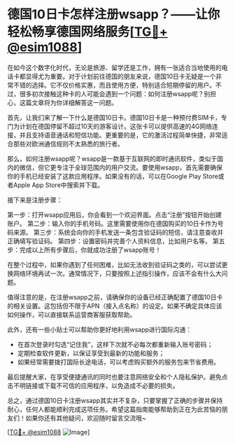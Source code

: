# 德国10日卡怎样注册wsapp？——让你轻松畅享德国网络服务[[TG💪+ @esim1088](https://t.me/s/esim1088)]

在如今这个数字化时代，无论是旅游、留学还是工作，拥有一张适合当地使用的电话卡都显得尤为重要。对于计划前往德国的朋友来说，德国10日卡无疑是一个非常不错的选择。它不仅价格实惠，而且使用方便，特别适合短期停留的用户。不过，很多初次接触这种卡的人可能会遇到一个问题：如何注册wsapp呢？别担心，这篇文章将为你详细解答这一问题。

首先，让我们来了解一下什么是德国10日卡。德国10日卡是一种预付费SIM卡，专门为计划在德国停留不超过10天的游客设计。这张卡可以提供高速的4G网络连接，并且支持语音通话和短信功能。更重要的是，它的激活过程简单快捷，非常适合那些对欧洲通信规则不太熟悉的旅行者。

那么，如何注册wsapp呢？wsapp是一款基于互联网的即时通讯软件，类似于国内的微信，但它更专注于全球范围内的用户交流。要使用wsapp，首先需要确保你的手机已经安装了这款应用程序。如果没有的话，可以在Google Play Store或者Apple App Store中搜索并下载。

接下来是注册步骤：

第一步：打开wsapp应用后，你会看到一个欢迎界面。点击“注册”按钮开始创建账户。
第二步：输入你的手机号码。这里需要使用你在德国购买的10日卡作为号码来源。
第三步：系统会向你的手机发送一条包含验证码的短信，请注意查收并正确填写验证码。
第四步：设置密码并完善个人资料信息，比如用户名等。
第五步：完成以上所有步骤后，你就成功注册了wsapp账号！

在整个过程中，如果你遇到了任何困难，比如无法收到验证码之类的，可以尝试更换网络环境再试一次。通常情况下，只要按照上述指引操作，应该不会有什么大问题。

值得注意的是，在注册wsapp之前，请确保你的设备已经正确配置了德国10日卡的相关设置。这包括但不限于APN（接入点名称）的设定。如果不确定具体应该如何操作，可以直接联系运营商客服获取帮助。

此外，还有一些小贴士可以帮助你更好地利用wsapp进行国际沟通：
- 在首次登录时勾选“记住我”，这样下次就不必每次都重新输入账号密码；
- 定期检查软件更新，以保证享受到最新的功能和服务；
- 如果经常需要拨打国际长途电话，可以考虑购买额外的服务包来节省费用。

最后提醒大家，在享受便捷通讯的同时也要注意网络安全和个人隐私保护。避免点击不明链接或下载不可信的应用程序，以免造成不必要的损失。

总之，通过德国10日卡注册wsapp其实并不复杂，只要掌握了正确的步骤并保持耐心，任何人都能顺利完成这项任务。希望这篇指南能够帮助到正在为此苦恼的朋友们！如果你还有其他疑问，欢迎随时留言交流哦~

[[TG💪+ @esim1088](https://t.me/s/esim1088) ![Image](https://i.postimg.cc/4NQfJmqS/Snipaste-2025-05-13-00-14-12.png)]
